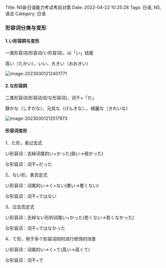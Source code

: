 Title: N5新日语能力考试考前对策
Date: 2022-04-22 10:25:28
Tags: 日语, N5, 语法
Category: 日语



### 形容词分类与变形

#### 1.い形容詞与变形

一类形容词(形容词/い形容词)，以「い」结尾

高い（たかい）、いい、大きい（おおきい）

![image-20230301212401771](C:\Users\Summer\AppData\Roaming\Typora\typora-user-images\image-20230301214726483.png)

#### 2.な形容詞

二类形容词(形容动词/な形容词)，词干+「だ」

静かな（しずかな）、元気な（げんきな）、、綺麗な（きれいな）

![image-20230301212517973](C:\Users\Summer\AppData\Roaming\Typora\typora-user-images\image-20230301212517973.png)

#### 形容词变形

1、た形，表过去式

い形容词：去掉词尾的い+かった(弱い→弱かった)

な形容词：词干+だった



2、ない形，表否定式

い形容词：词尾的い→く+ない(悪い→悪くない)

な形容词：词干+ではない



3、过去否定式

い形容词：去掉ない形的词尾い+かった(若くない→若くなかった)

な形容词：词干+ではなかった



4、て形，用于多个形容词同时进行修饰的场景

い形容词：词尾的い→く+て(高い→高くて)

な形容词：词干+で